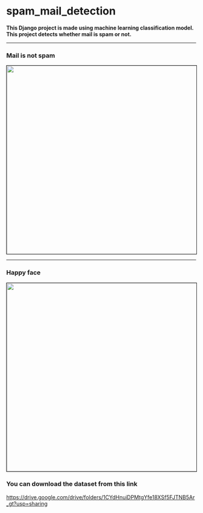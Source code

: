 # spam_mail_detection

<b>This Django project is made using machine learning classification model. This project detects whether mail is spam or not.</b>


---
### Mail is not spam
<p align="center">
<img src="Neutralface.png" width="600" height="500" style="border: 1px solid black" />
</p>

***
### Happy face
<p align="center">
<img src="Happyface.png" width="600" height="500" style="border: 1px solid black" />
</p>

### You can download the dataset from this link
https://drive.google.com/drive/folders/1CYdHnuiDPMtgYfe18XSf5FJTNB5Ar_gt?usp=sharing
